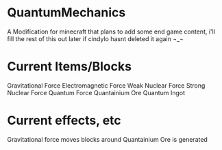QuantumMechanics
================

A Modification for minecraft that plans to add some end game content, i'll fill the rest of this out later if cindylo hasnt deleted it again ¬_¬


Current Items/Blocks
====================
Gravitational Force
Electromagnetic Force
Weak Nuclear Force
Strong Nuclear Force
Quantum Force
Quantainium Ore
Quantum Ingot


Current effects, etc
====================
Gravitational force moves blocks around
Quantainium Ore is generated

